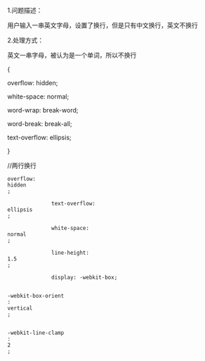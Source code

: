 1.问题描述：

  

用户输入一串英文字母，设置了换行，但是只有中文换行，英文不换行

  

2.处理方式：

  

英文一串字母，被认为是一个单词，所以不换行

  

{

overflow: hidden;

white-space: normal;

word-wrap: break-word;

word-break: break-all;

text-overflow: ellipsis;

}

  
  

//两行换行

  

```
overflow: 
hidden
;
```

```
              text-overflow: 
ellipsis
;
```

```
              white-space: 
normal
;
```

```
              line-height: 
1.5
;
```

```
              display: -webkit-box;
```

```
              
-webkit-box-orient
: 
vertical
;
```

```
              
-webkit-line-clamp
: 
2
;
```